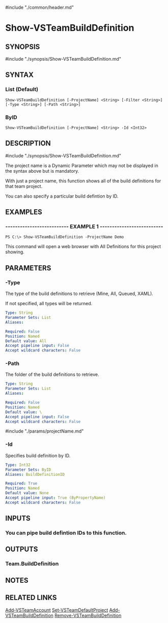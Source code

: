 #include "./common/header.md"

# Show-VSTeamBuildDefinition

## SYNOPSIS
#include "./synopsis/Show-VSTeamBuildDefinition.md"

## SYNTAX

### List (Default)
```
Show-VSTeamBuildDefinition [-ProjectName] <String> [-Filter <String>] [-Type <String>] [-Path <String>]
```

### ByID
```
Show-VSTeamBuildDefinition [-ProjectName] <String> -Id <Int32>
```

## DESCRIPTION
#include "./synopsis/Show-VSTeamBuildDefinition.md"

The project name is a Dynamic Parameter which may not be displayed
in the syntax above but is mandatory.

With just a project name, this function shows all of the build definitions
for that team project.

You can also specify a particular build defintion
by ID.

## EXAMPLES

### -------------------------- EXAMPLE 1 --------------------------
```
PS C:\> Show-VSTeamBuildDefinition -ProjectName Demo
```

This command will open a web browser with All Definitions for this project showing.

## PARAMETERS

### -Type
The type of the build definitions to retrieve (Mine, All, Queued, XAML).

If not specified, all types will be returned.

```yaml
Type: String
Parameter Sets: List
Aliases: 

Required: False
Position: Named
Default value: All
Accept pipeline input: False
Accept wildcard characters: False
```

### -Path
The folder of the build definitions to retrieve.

```yaml
Type: String
Parameter Sets: List
Aliases: 

Required: False
Position: Named
Default value: \
Accept pipeline input: False
Accept wildcard characters: False
```

#include "./params/projectName.md"

### -Id
Specifies build definition by ID.

```yaml
Type: Int32
Parameter Sets: ByID
Aliases: BuildDefinitionID

Required: True
Position: Named
Default value: None
Accept pipeline input: True (ByPropertyName)
Accept wildcard characters: False
```

## INPUTS

### You can pipe build defintion IDs to this function.

## OUTPUTS

### Team.BuildDefinition

## NOTES

## RELATED LINKS

[Add-VSTeamAccount](Add-VSTeamAccount.md)
[Set-VSTeamDefaultProject](Set-VSTeamDefaultProject.md)
[Add-VSTeamBuildDefinition](Add-VSTeamBuildDefinition.md)
[Remove-VSTeamBuildDefinition](Remove-VSTeamBuildDefinition.md)
